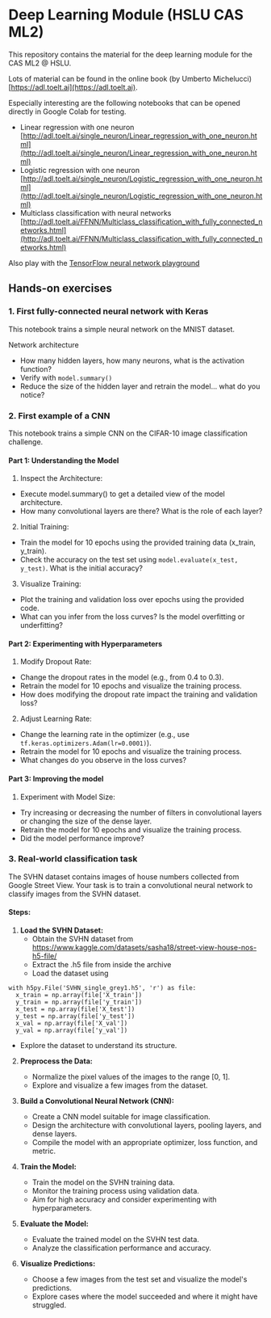 # Deep Learning Module (HSLU CAS ML2)

This repository contains the material for the deep learning module for the CAS ML2 @ HSLU.

Lots of material can be found in the online book (by Umberto Michelucci) [https://adl.toelt.ai](https://adl.toelt.ai). 

Especially interesting are the following notebooks that can be opened directly in Google Colab for testing.

- Linear regression with one neuron [http://adl.toelt.ai/single_neuron/Linear_regression_with_one_neuron.html](http://adl.toelt.ai/single_neuron/Linear_regression_with_one_neuron.html)
- Logistic regression with one neuron [http://adl.toelt.ai/single_neuron/Logistic_regression_with_one_neuron.html](http://adl.toelt.ai/single_neuron/Logistic_regression_with_one_neuron.html)
- Multiclass classification with neural networks [http://adl.toelt.ai/FFNN/Multiclass_classification_with_fully_connected_networks.html](http://adl.toelt.ai/FFNN/Multiclass_classification_with_fully_connected_networks.html)

Also play with the [TensorFlow neural network playground](https://playground.tensorflow.org/#activation=tanh&batchSize=10&dataset=circle&regDataset=reg-plane&learningRate=0.03&regularizationRate=0&noise=0&networkShape=4,2&seed=0.71013&showTestData=false&discretize=false&percTrainData=50&x=true&y=true&xTimesY=false&xSquared=false&ySquared=false&cosX=false&sinX=false&cosY=false&sinY=false&collectStats=false&problem=classification&initZero=false&hideText=false)

## Hands-on exercises
### 1. First fully-connected neural network with Keras
This notebook trains a simple neural network on the MNIST dataset.

Network architecture
- How many hidden layers, how many neurons, what is the activation function?
- Verify with `model.summary()`
- Reduce the size of the hidden layer and retrain the model... what do you notice?

### 2. First example of a CNN
This notebook trains a simple CNN on the CIFAR-10 image classification challenge.

#### Part 1: Understanding the Model
1. Inspect the Architecture:
 - Execute model.summary() to get a detailed view of the model architecture.
 - How many convolutional layers are there? What is the role of each layer?

2. Initial Training:
 - Train the model for 10 epochs using the provided training data (x_train, y_train).
 - Check the accuracy on the test set using `model.evaluate(x_test, y_test)`. What is the initial accuracy?

3. Visualize Training:
 - Plot the training and validation loss over epochs using the provided code.
 - What can you infer from the loss curves? Is the model overfitting or underfitting?

#### Part 2: Experimenting with Hyperparameters
1. Modify Dropout Rate:
 - Change the dropout rates in the model (e.g., from 0.4 to 0.3).
 - Retrain the model for 10 epochs and visualize the training process.
- How does modifying the dropout rate impact the training and validation loss?

2. Adjust Learning Rate:
 - Change the learning rate in the optimizer (e.g., use `tf.keras.optimizers.Adam(lr=0.0001)`).
 - Retrain the model for 10 epochs and visualize the training process.
 - What changes do you observe in the loss curves?

#### Part 3: Improving the model
1. Experiment with Model Size:
 - Try increasing or decreasing the number of filters in convolutional layers or changing the size of the dense layer.
 - Retrain the model for 10 epochs and visualize the training process.
 - Did the model performance improve?

### 3. Real-world classification task
The SVHN dataset contains images of house numbers collected from Google Street View. Your task is to train a convolutional neural network to classify images from the SVHN dataset.

#### Steps:

1. **Load the SVHN Dataset:**
   - Obtain the SVHN dataset from https://www.kaggle.com/datasets/sasha18/street-view-house-nos-h5-file/
   - Extract the .h5 file from inside the archive
   - Load the dataset using
  ```
  with h5py.File('SVHN_single_grey1.h5', 'r') as file:
    x_train = np.array(file['X_train'])
    y_train = np.array(file['y_train'])
    x_test = np.array(file['X_test'])
    y_test = np.array(file['y_test'])
    x_val = np.array(file['X_val'])
    y_val = np.array(file['y_val'])
  ```
   - Explore the dataset to understand its structure.

2. **Preprocess the Data:**
   - Normalize the pixel values of the images to the range [0, 1].
   - Explore and visualize a few images from the dataset.

3. **Build a Convolutional Neural Network (CNN):**
   - Create a CNN model suitable for image classification.
   - Design the architecture with convolutional layers, pooling layers, and dense layers.
   - Compile the model with an appropriate optimizer, loss function, and metric.

4. **Train the Model:**
   - Train the model on the SVHN training data.
   - Monitor the training process using validation data.
   - Aim for high accuracy and consider experimenting with hyperparameters.

5. **Evaluate the Model:**
   - Evaluate the trained model on the SVHN test data.
   - Analyze the classification performance and accuracy.

6. **Visualize Predictions:**
   - Choose a few images from the test set and visualize the model's predictions.
   - Explore cases where the model succeeded and where it might have struggled.

